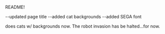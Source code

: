 README!


--updated page title
--added cat backgrounds
--added SEGA font

does cats w/ backgrounds now. The robot invasion has be halted...for now.